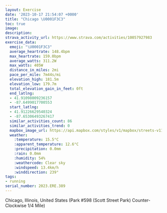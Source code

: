 ```yaml
---
layout: Exercise
date: '2023-10-17 21:54:07 +0000'
title: "Chicago \U0001F3C3"
toc: true
image:
description:
strava_activity_url: https://www.strava.com/activities/10057927983
exercise_data:
  emoji: "\U0001F3C3"
  average_heartrate: 148.4bpm
  max_heartrate: 159.0bpm
  average_watts: 311.2W
  max_watts: 405W
  distance_in_miles: 2mi
  pace_per_mile: 7m44s/mi
  elevation_high: 181.5m
  elevation_low: 179.7m
  total_elevation_gain_in_feet: 0ft
  end_latlng:
  - 41.91098009236157
  - -87.6499017700553
  start_latlng:
  - 41.91226629540324
  - -87.65306493267417
  similar_activities_count: 86
  similar_activities_trend: 0
  mapbox_image_url: https://api.mapbox.com/styles/v1/mapbox/streets-v11/static/path-5+787af2-1.0(e%7Bx~Frl~uOAaA%40Q%40s%40rAsBp%40u%40L%5DG%7BE%3FYBUCu%40%40EJEL%5D%40%7DKEoEFwAGgA%40i%40FSZS%5E%5B%5EFPCJBBNCl%40D%5CEpADrADZFNFHRLTBb%40G%60%40%3FRETQLWFg%40EmCG_%40MWQKWG_AB%5DFKJSd%40Eh%40AXDnB%40PJTRPRFtAALEROJOFWAcCCm%40IYGOOQKCUAy%40Ba%40JQRI%5CCx%40%40bABz%40FXNRRJf%40%3F~%40ETOLSHW%40yAEsACWMWOMQIqAFUDMJUp%40CdBFtATb%40NHZ%40hAEXOPUD_%40%40sAGaBKYUQYKmAHSFIFQd%40%40HCgAGUGC%5BHW%3F%7D%40DIFCHF~B%40rAE%60BDj%40A%5E%40tDBxCD%7C%40AfAEj%40),pin-s-s+e5b22e(-87.65146,41.91171),pin-s-f+89ae00(-87.64815000000006,41.910849999999975)/auto/800x800?access_token=pk.eyJ1Ijoiam9zaGJlY2ttYW4iLCJhIjoiY205eWR2aDd1MWZ6djJrbXc4a3M0bWZleiJ9.XiG9OWkNcZk2QzjJbxLB4A
  weather:
    :temperature: 15.5°C
    :apparent_temperature: 12.6°C
    :precipitation: 0.0mm
    :rain: 0.0mm
    :humidity: 54%
    :weathercode: Clear sky
    :windspeed: 13.4km/h
    :winddirection: 239°
tags:
- running
serial_number: 2023.ERE.389
---
```

Chicago, Illinois, United States (Park #598 (Scott Street Park) Counter-Clockwise 1/4 Mile)
